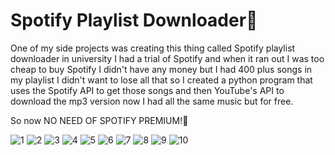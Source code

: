 # Spotify Playlist Downloader💚
One of my side projects was creating this thing called Spotify playlist downloader in university I had a trial of Spotify and when it ran out I was too cheap to buy Spotify I didn't have any money but I had 400 plus songs in my playlist I didn't want to lose all that so I created a python program that uses the Spotify API to get those songs and then YouTube's API to download the mp3 version now I had all the same music but for free.

So now NO NEED OF SPOTIFY PREMIUM!🙌

![1](https://user-images.githubusercontent.com/71213312/178906960-1c2fb15f-47c7-4464-aef5-4276b223a43b.jpg)
![2](https://user-images.githubusercontent.com/71213312/178906039-64888998-be5b-4636-8809-f5b7611771ce.jpg)
![3](https://user-images.githubusercontent.com/71213312/178906049-a208b552-b029-444e-a26c-37334bf2b015.jpg)
![4](https://user-images.githubusercontent.com/71213312/178906058-c5627c59-b840-49bb-9e6e-75564a03c822.jpg)
![5](https://user-images.githubusercontent.com/71213312/178906071-b2677042-8cf5-4c33-a7d4-4bf1e0209931.jpg)
![6](https://user-images.githubusercontent.com/71213312/178906075-8e2bcd11-8ee6-44cc-8f06-a8534aa50f49.jpg)
![7](https://user-images.githubusercontent.com/71213312/178906082-4a3a12eb-29f3-433e-a7f5-803d3f86ae4e.jpg)
![8](https://user-images.githubusercontent.com/71213312/178906094-db3b942b-4845-4619-8416-0063f9f99bc8.jpg)
![9](https://user-images.githubusercontent.com/71213312/178906478-6258d800-ff4a-410f-b586-3360d75a983c.jpg)
![10](https://user-images.githubusercontent.com/71213312/178906100-6208a5e4-6ed0-46c7-b704-0ef9671d48e6.jpg)
